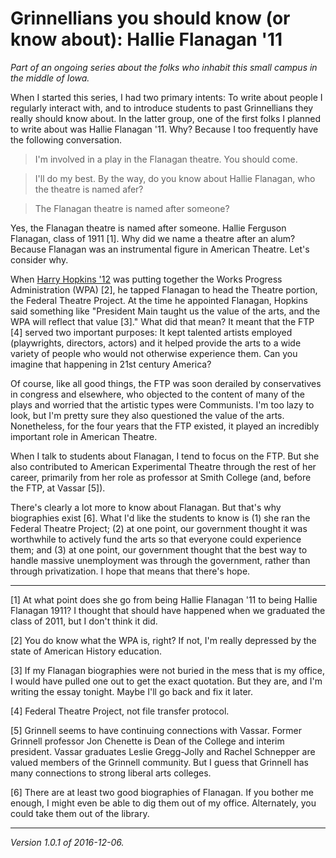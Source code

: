 Grinnellians you should know (or know about): Hallie Flanagan '11
=================================================================

*Part of an ongoing series about the folks who inhabit this small
campus in the middle of Iowa.*

When I started this series, I had two primary intents: To write about
people I regularly interact with, and to introduce students to past
Grinnellians they really should know about.  In the latter group, one
of the first folks I planned to write about was Hallie Flanagan '11.
Why?  Because I too frequently have the following conversation.

> I'm involved in a play in the Flanagan theatre.  You should come.

> I'll do my best.  By the way, do you know about Hallie Flanagan,
  who the theatre is named afer?

> The Flanagan theatre is named after someone?

Yes, the Flanagan theatre is named after someone.  Hallie Ferguson
Flanagan, class of 1911 [1].  Why did we name a theatre after an alum?
Because Flanagan was an instrumental figure in American Theatre.  Let's
consider why.

When [Harry Hopkins '12](harry-hopkins.html) was putting together the
Works Progress Administration (WPA) [2], he tapped Flanagan to head the
Theatre portion, the Federal Theatre Project.  At the time he appointed
Flanagan, Hopkins said something like "President Main taught us the
value of the arts, and the WPA will reflect that value [3]."  What did
that mean?  It meant that the FTP [4] served two important purposes:
It kept talented artists employed (playwrights, directors, actors)
and it helped provide the arts to a wide variety of people who would
not otherwise experience them.  Can you imagine that happening in 21st
century America?

Of course, like all good things, the FTP was soon derailed by conservatives
in congress and elsewhere, who objected to the content of many of the plays
and worried that the artistic types were Communists.  I'm too lazy to
look, but I'm pretty sure they also questioned the value of the arts.
Nonetheless, for the four years that the FTP existed, it played an
incredibly important role in American Theatre.

When I talk to students about Flanagan, I tend to focus on the FTP.
But she also contributed to American Experimental Theatre through the
rest of her career, primarily from her role as professor at Smith
College (and, before the FTP, at Vassar [5]).

There's clearly a lot more to know about Flanagan.  But that's why
biographies exist [6].  What I'd like the students to know is (1)
she ran the Federal Theatre Project; (2) at one point, our government
thought it was worthwhile to actively fund the arts so that everyone
could experience them; and (3) at one point, our government thought that
the best way to handle massive unemployment was through the government,
rather than through privatization.  I hope that means that there's hope.

---

[1] At what point does she go from being Hallie Flanagan '11 to
being Hallie Flanagan 1911?  I thought that should have happened
when we graduated the class of 2011, but I don't think it did.

[2] You do know what the WPA is, right?  If not, I'm really depressed
by the state of American History education.

[3] If my Flanagan biographies were not buried in the mess that is
my office, I would have pulled one out to get the exact quotation.
But they are, and I'm writing the essay tonight.  Maybe I'll go back
and fix it later.

[4] Federal Theatre Project, not file transfer protocol.

[5] Grinnell seems to have continuing connections with Vassar.
Former Grinnell professor Jon Chenette is Dean of the College and
interim president.  Vassar graduates Leslie Gregg-Jolly and Rachel
Schnepper are valued members of the Grinnell community.  But I guess
that Grinnell has many connections to strong liberal arts colleges.

[6] There are at least two good biographies of Flanagan.  If you
bother me enough, I might even be able to dig them out of my office.
Alternately, you could take them out of the library.

---

*Version 1.0.1 of 2016-12-06.*
